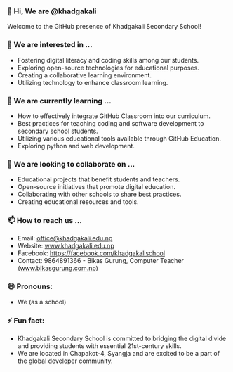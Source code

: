 ### 👋 Hi, We are @khadgakali

Welcome to the GitHub presence of Khadgakali Secondary School!

### 👀 We are interested in ...

* Fostering digital literacy and coding skills among our students.
* Exploring open-source technologies for educational purposes.
* Creating a collaborative learning environment.
* Utilizing technology to enhance classroom learning.

### 🌱 We are currently learning ...

* How to effectively integrate GitHub Classroom into our curriculum.
* Best practices for teaching coding and software development to secondary school students.
* Utilizing various educational tools available through GitHub Education.
* Exploring python and web development.

### 💞️ We are looking to collaborate on ...

* Educational projects that benefit students and teachers.
* Open-source initiatives that promote digital education.
* Collaborating with other schools to share best practices.
* Creating educational resources and tools.

### 📫 How to reach us ...

* Email: office@khadgakali.edu.np
* Website: www.khadgakali.edu.np
* Facebook: https://facebook.com/khadgakalischool
* Contact: 9864891366 - Bikas Gurung, Computer Teacher (www.bikasgurung.com.np)

### 😄 Pronouns:

* We (as a school)

### ⚡ Fun fact:

* Khadgakali Secondary School is committed to bridging the digital divide and providing students with essential 21st-century skills.
* We are located in Chapakot-4, Syangja and are excited to be a part of the global developer community.
